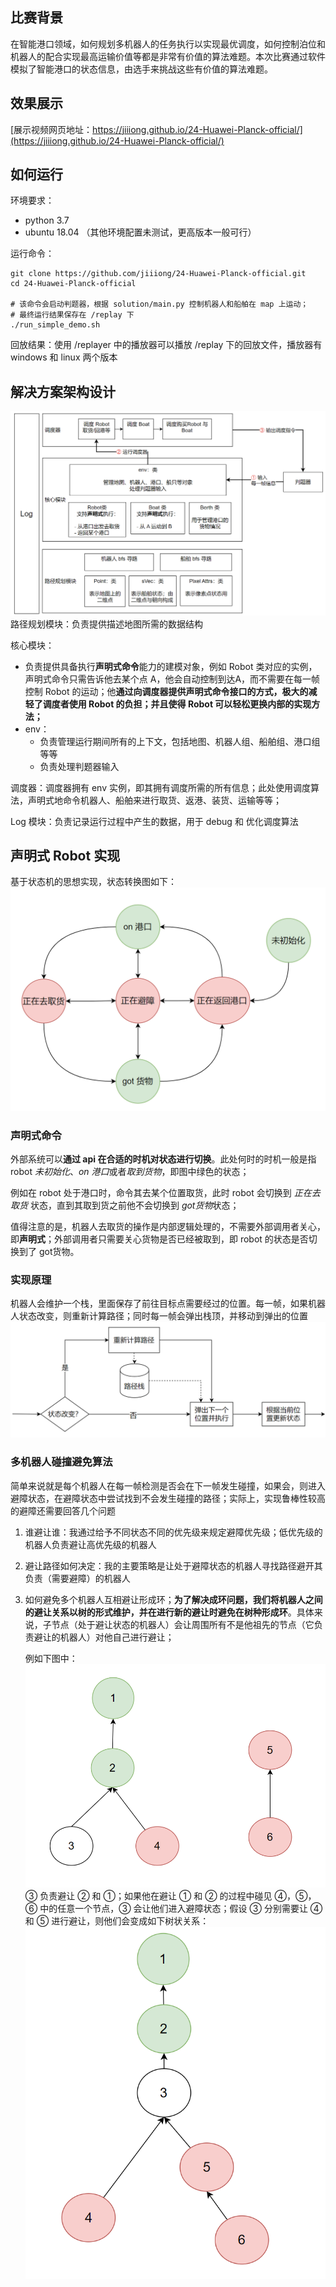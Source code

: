 ## 比赛背景

在智能港口领域，如何规划多机器人的任务执行以实现最优调度，如何控制泊位和机器人的配合实现最高运输价值等都是非常有价值的算法难题。本次比赛通过软件模拟了智能港口的状态信息，由选手来挑战这些有价值的算法难题。

## 效果展示
[展示视频网页地址：https://jiiiong.github.io/24-Huawei-Planck-official/](https://jiiiong.github.io/24-Huawei-Planck-official/)

## 如何运行

环境要求：
- python 3.7
- ubuntu 18.04
（其他环境配置未测试，更高版本一般可行）

运行命令：
```
git clone https://github.com/jiiiong/24-Huawei-Planck-official.git
cd 24-Huawei-Planck-official

# 该命令会启动判题器，根据 solution/main.py 控制机器人和船舶在 map 上运动；
# 最终运行结果保存在 /replay 下
./run_simple_demo.sh
```

回放结果：使用 /replayer 中的播放器可以播放 /replay 下的回放文件，播放器有 windows 和 linux 两个版本

## 解决方案架构设计
![](./docs/assets/architecture.png)
路径规划模块：负责提供描述地图所需的数据结构

核心模块：
- 负责提供具备执行**声明式命令**能力的建模对象，例如 Robot 类对应的实例，声明式命令只需告诉他去某个点 A，他会自动控制到达A，而不需要在每一帧控制 Robot 的运动；他**通过向调度器提供声明式命令接口的方式，极大的减轻了调度者使用 Robot 的负担；并且使得 Robot 可以轻松更换内部的实现方法；**
- env：
	- 负责管理运行期间所有的上下文，包括地图、机器人组、船舶组、港口组等等
	- 负责处理判题器输入

 调度器：调度器拥有 env 实例，即其拥有调度所需的所有信息；此处使用调度算法，声明式地命令机器人、船舶来进行取货、返港、装货、运输等等；


Log 模块：负责记录运行过程中产生的数据，用于 debug 和 优化调度算法

## 声明式 Robot 实现

基于状态机的思想实现，状态转换图如下：
![](./docs/assets/robot-state-machine.png)
### **声明式命令**
外部系统可以**通过 api 在合适的时机对状态进行切换**。此处何时的时机一般是指 robot *未初始化*、*on 港口*或者*取到货物*，即图中绿色的状态；

例如在 robot 处于港口时，命令其去某个位置取货，此时 robot 会切换到 *正在去取货* 状态，直到其取到货之前他不会切换到 *got货物*状态；

值得注意的是，机器人去取货的操作是内部逻辑处理的，不需要外部调用者关心，即**声明式**；外部调用者只需要关心货物是否已经被取到，即 robot 的状态是否切换到了 got货物。

### 实现原理
机器人会维护一个栈，里面保存了前往目标点需要经过的位置。每一帧，如果机器人状态改变，则重新计算路径；同时每一帧会弹出栈顶，并移动到弹出的位置![](./docs/assets/declare.png)

### 多机器人碰撞避免算法
简单来说就是每个机器人在每一帧检测是否会在下一帧发生碰撞，如果会，则进入避障状态，在避障状态中尝试找到不会发生碰撞的路径；实际上，实现鲁棒性较高的避障还需要回答几个问题
1. 谁避让谁：我通过给予不同状态不同的优先级来规定避障优先级；低优先级的机器人负责避让高优先级的机器人
2. 避让路径如何决定：我的主要策略是让处于避障状态的机器人寻找路径避开其负责（需要避障）的机器人
3. 如何避免多个机器人互相避让形成环；**为了解决成环问题，我们将机器人之间的避让关系以树的形式维护，并在进行新的避让时避免在树种形成环**。具体来说，子节点（处于避让状态的机器人）会让周围所有不是他祖先的节点（它负责避让的机器人）对他自己进行避让；

    例如下图中：
![](./docs/assets/collision-avoidance.png)
③ 负责避让 ② 和 ①；如果他在避让 ① 和 ② 的过程中碰见 ④，⑤，⑥ 中的任意一个节点，③ 会让他们进入避障状态；假设 ③ 分别需要让 ④ 和 ⑤ 进行避让，则他们会变成如下树状关系：
![](./docs/assets/tree.png)